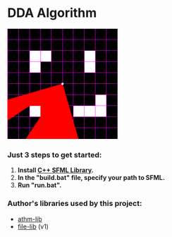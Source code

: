 # DDA Algorithm

<kbd><img src="https://github.com/ZERDICORP/dda_algorithm/blob/master/screenshots/s1.png?row=true" alt="screenshot" width="250" height="250"></kbd>

### Just 3 steps to get started:
  1) **Install [C++ SFML Library](https://www.sfml-dev.org/download.php).**
  2) **In the "build.bat" file, specify your path to SFML.**
  3) **Run "run.bat".**

### Author's libraries used by this project:
- [athm-lib](https://github.com/ZERDICORP/athm-lib.git)
- [file-lib](https://github.com/ZERDICORP/file-lib/tree/v1) (v1)
